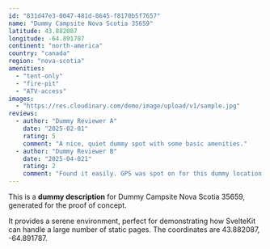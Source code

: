 ```yaml
---
id: "831d47e3-0047-481d-8645-f8170b5f7657"
name: "Dummy Campsite Nova Scotia 35659"
latitude: 43.882087
longitude: -64.891787
continent: "north-america"
country: "canada"
region: "nova-scotia"
amenities:
  - "tent-only"
  - "fire-pit"
  - "ATV-access"
images:
  - "https://res.cloudinary.com/demo/image/upload/v1/sample.jpg"
reviews:
  - author: "Dummy Reviewer A"
    date: "2025-02-01"
    rating: 5
    comment: "A nice, quiet dummy spot with some basic amenities."
  - author: "Dummy Reviewer B"
    date: "2025-04-021"
    rating: 2
    comment: "Found it easily. GPS was spot on for this dummy location."
---
```


This is a **dummy description** for Dummy Campsite Nova Scotia 35659, generated for the proof of concept.

It provides a serene environment, perfect for demonstrating how SvelteKit can handle a large number of static pages. The coordinates are 43.882087, -64.891787.
